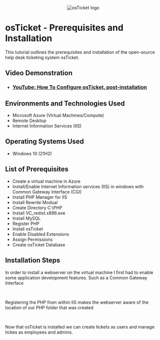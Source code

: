 <p align="center">
<img src="https://i.imgur.com/Clzj7Xs.png" alt="osTicket logo"/>
</p>

<h1>osTicket - Prerequisites and Installation</h1>
This tutorial outlines the prerequisites and installation of the open-source help desk ticketing system osTicket.<br />


<h2>Video Demonstration</h2>

- ### [YouTube: How To Configure osTicket, post-installation](https://youtu.be/8foq0WltNKI)

<h2>Environments and Technologies Used</h2>

- Microsoft Azure (Virtual Machines/Compute)
- Remote Desktop
- Internet Information Services (IIS)

<h2>Operating Systems Used </h2>

- Windows 10</b> (21H2)

<h2>List of Prerequisites</h2>

- Create a virtual machine in Azure
- Install/Enable Internet Information services (IIS) in windows with Common Gateway Interface (CGI) 
- Install PHP Manager for IIS
- Install Rewrite Modual
- Create Directory C:\PHP
- Install VC_redist.x896.exe
- Install MySQL
- Register PHP
- Install osTicket
- Enable Disabled Extensions
- Assign Permissions
- Create osTicket Database

<h2>Installation Steps</h2>

<p>
<blockquote class="imgur-embed-pub" lang="en" data-id="a/MnZyWfp" data-context="false" ><a href="//imgur.com/a/MnZyWfp"></a></blockquote><script async src="//s.imgur.com/min/embed.js" charset="utf-8"></script>
</p>
<p>
In order to install a webserver on the virtual machine I first had to enable some application development features. Such as a Common Gateway Interface
</p>
<br />

<p>
<blockquote class="imgur-embed-pub" lang="en" data-id="a/BeJR9kr" data-context="false" ><a href="//imgur.com/a/BeJR9kr"></a></blockquote><script async src="//s.imgur.com/min/embed.js" charset="utf-8"></script>
</p>
<p>
Registering the PHP from within IIS makes the webserver aware of the location of our PHP folder that was created
</p>
<br />

<p>
<blockquote class="imgur-embed-pub" lang="en" data-id="a/dnTEWlo" data-context="false" ><a href="//imgur.com/a/dnTEWlo"></a></blockquote><script async src="//s.imgur.com/min/embed.js" charset="utf-8"></script>
</p>
<p>
Now that osTicket is installed we can create tickets as users and manage tickes as employees and admins.
</p>
<br />
